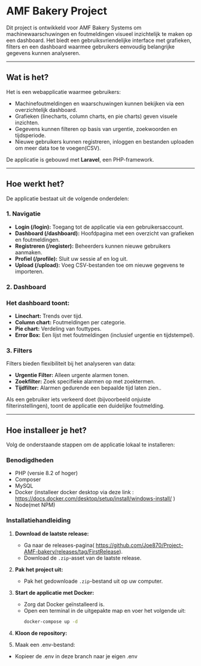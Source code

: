 # AMF Bakery Project

Dit project is ontwikkeld voor AMF Bakery Systems om machinewaarschuwingen en foutmeldingen visueel inzichtelijk te maken op een dashboard. Het biedt een gebruiksvriendelijke interface met grafieken, filters en een dashboard waarmee gebruikers eenvoudig belangrijke gegevens kunnen analyseren.

---

## Wat is het?
Het is een webapplicatie waarmee gebruikers:
- Machinefoutmeldingen en waarschuwingen kunnen bekijken via een overzichtelijk dashboard.
- Grafieken (linecharts, column charts, en pie charts) geven visuele inzichten.
- Gegevens kunnen filteren op basis van urgentie, zoekwoorden en tijdsperiode.
- Nieuwe gebruikers kunnen registreren, inloggen en bestanden uploaden om meer data toe te voegen(CSV).

De applicatie is gebouwd met **Laravel**, een PHP-framework.

---

## Hoe werkt het?
De applicatie bestaat uit de volgende onderdelen:

### **1. Navigatie**
- **Login (/login):** Toegang tot de applicatie via een gebruikersaccount.
- **Dashboard (/dashboard):** Hoofdpagina met een overzicht van grafieken en foutmeldingen.
- **Registreren (/register):** Beheerders kunnen nieuwe gebruikers aanmaken.
- **Profiel (/profile):** Sluit uw sessie af en log uit.
- **Upload (/upload):** Voeg CSV-bestanden toe om nieuwe gegevens te importeren.

### **2. Dashboard**
### **Het dashboard toont:**
- **Linechart:** Trends over tijd.
- **Column chart:** Foutmeldingen per categorie.
- **Pie chart:** Verdeling van fouttypes.
- **Error Box:** Een lijst met foutmeldingen (inclusief urgentie en tijdstempel).

### **3. Filters**
Filters bieden flexibiliteit bij het analyseren van data:
- **Urgentie Filter:** Alleen urgente alarmen tonen.
- **Zoekfilter:** Zoek specifieke alarmen op met zoektermen.
- **Tijdfilter:** Alarmen gedurende een bepaalde tijd laten zien..

Als een gebruiker iets verkeerd doet (bijvoorbeeld onjuiste filterinstellingen), toont de applicatie een duidelijke foutmelding.

---

## Hoe installeer je het?

Volg de onderstaande stappen om de applicatie lokaal te installeren:

### **Benodigdheden**
- PHP (versie 8.2 of hoger)
- Composer
- MySQL
- Docker (installeer docker desktop via deze link : https://docs.docker.com/desktop/setup/install/windows-install/ )
- Node(met NPM)

### **Installatiehandleiding**
1. **Download de laatste release:**
   - Ga naar de releases-pagina( https://github.com/Joe870/Project-AMF-bakery/releases/tag/FirstRelease).
   - Download de `.zip`-asset van de laatste release.

2. **Pak het project uit:**
   - Pak het gedownloade `.zip`-bestand uit op uw computer.

3. **Start de applicatie met Docker:**
   - Zorg dat Docker geïnstalleerd is.
   - Open een terminal in de uitgepakte map en voer het volgende uit:
     ```bash
     docker-compose up -d
     ```
1.	**Kloon de repository:**
2.	Maak een .env-bestand:
-	Kopieer de .env in deze branch naar je eigen .env

